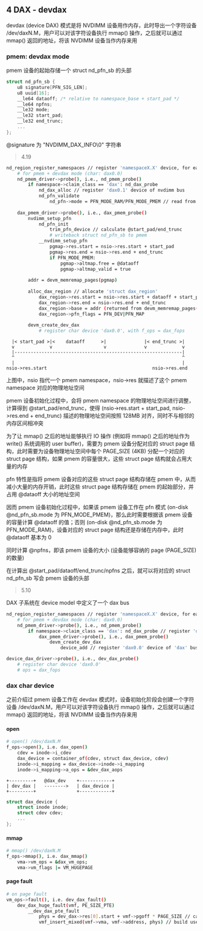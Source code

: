 ## 4 DAX - devdax

devdax (device DAX) 模式是将 NVDIMM 设备用作内存，此时导出一个字符设备 /dev/daxN.M，用户可以对该字符设备执行 mmap() 操作，之后就可以通过 mmap() 返回的地址，将该 NVDIMM 设备当作内存来用


### pmem: devdax mode

pmem 设备的起始存储一个 struct nd_pfn_sb 的头部

```c
struct nd_pfn_sb {
	u8 signature[PFN_SIG_LEN];
	u8 uuid[16];
	__le64 dataoff; /* relative to namespace_base + start_pad */
	__le64 npfns;
	__le32 mode;
	__le32 start_pad;
	__le32 end_trunc;
	...
};
```

@signature 为 "NVDIMM_DAX_INFO\0" 字符串



> 4.19

```sh
nd_region_register_namespaces // register 'namespaceX.X' device, for each namespace in this region
    # for pmem + devdax mode (char: dax0.0)
    nd_pmem_driver->probe(), i.e., nd_pmem_probe() 
        if namespace->claim_class == 'dax': nd_dax_probe
            nd_dax_alloc // register 'dax0.1' device of nvdimm bus
            nd_pfn_validate
                nd_pfn->mode = PFN_MODE_RAM/PFN_MODE_PMEM // read from on-disk @nd_pfn_sb.mode
            
    dax_pmem_driver->probe(), i.e., dax_pmem_probe()
        nvdimm_setup_pfn
            nd_pfn_init
                trim_pfn_device // calculate @start_pad/end_trunc
                # writeback struct nd_pfn_sb to pmem
            __nvdimm_setup_pfn
                pgmap->res.start = nsio->res.start + start_pad
                pgmap->res.end = nsio->res.end + end_trunc
                if PFN_MODE_PMEM:
                    pgmap->altmap.free = @dataoff
                    pgmap->altmap_valid = true
                    
        addr = devm_memremap_pages(pgmap)
        
        alloc_dax_region // allocate 'struct dax_region'
            dax_region->res.start = nsio->res.start + dataoff + start_pad
            dax_region->res.end = nsio->res.end + end_trunc
            dax_region->base = addr (returned from devm_memremap_pages())
            dax_region->pfn_flags = PFN_DEV|PFN_MAP
        
        devm_create_dev_dax
            # register char device 'dax0.0', with f_ops = dax_fops
```

```
  |< start_pad >|<    dataoff      >|              |< end_trunc >|
  v             v                   v              v             v
  |--------------------------------------------------------------|
  ^                                                              ^
  |                                                              |
nsio->res.start                                       nsio->res.end
```

上图中，nsio 指代一个 pmem namespace，nsio->res 就描述了这个 pmem namespace 对应的物理地址空间

pmem 设备初始化过程中，会将 pmem namespace 的物理地址空间进行调整，计算得到 @start_pad/end_trunc，使得 (nsio->res.start + start_pad, nsio->res.end + end_trunc) 描述的物理地址空间按照 128MB 对齐，同时不与相邻的内存区间相冲突


为了让 mmap() 之后的地址能够执行 IO 操作 (例如将 mmap() 之后的地址作为 write() 系统调用的 user buffer)，需要为 pmem 设备分配对应的 struct page 结构，此时需要为设备物理地址空间中每个 PAGE_SIZE (4KB) 分配一个对应的 struct page 结构，如果 pmem 的容量很大，这些 struct page 结构就会占用大量的内存

pfn 特性是指将 pmem 设备对应的这些 struct page 结构存储在 pmem 中，从而减小大量的内存开销，此时这些 struct page 结构存储在 pmem 的起始部分，并占用 @dataoff 大小的地址空间

因而 pmem 设备初始化过程中，如果该 pmem 设备工作在 pfn 模式 (on-disk @nd_pfn_sb.mode 为 PFN_MODE_PMEM)，那么此时需要根据该 pmem 设备的容量计算 @dataoff 的值；否则 (on-disk @nd_pfn_sb.mode 为 PFN_MODE_RAM)，设备对应的 struct page 结构还是存储在内存中，此时 @dataoff 基本为 0

同时计算 @npfns，即该 pmem 设备的大小 (设备能够容纳的 page (PAGE_SIZE) 的数量)

在计算出 @start_pad/dataoff/end_trunc/npfns 之后，就可以将对应的 struct nd_pfn_sb 写会 pmem 设备的头部

> 5.10

DAX 子系统在 device model 中定义了一个 dax bus

```sh
nd_region_register_namespaces // register 'namespaceX.X' device, for each namespace in this region
    # for pmem + devdax mode (char: dax0.0)
    nd_pmem_driver->probe(), i.e., nd_pmem_probe() 
        if namespace->claim_class == 'dax': nd_dax_probe // register 'dax0.1' device of nvdimm bus
            dax_pmem_driver->probe(), i.e., dax_pmem_probe()
                devm_create_dev_dax
                    device_add // register 'dax0.0' device of 'dax' bus

device_dax_driver->probe(), i.e., dev_dax_probe()
    # register char device 'dax0.0'
    # ops = dax_fops
```


### dax char device

之前介绍过 pmem 设备工作在 devdax 模式时，设备初始化阶段会创建一个字符设备 /dev/daxN.M，用户可以对该字符设备执行 mmap() 操作，之后就可以通过 mmap() 返回的地址，将该 NVDIMM 设备当作内存来用

#### open

```sh
# open() /dev/daxN.M
f_ops->open(), i.e. dax_open()
    cdev = inode->i_cdev
    dax_device = container_of(cdev, struct dax_device, cdev)
    inode->i_mapping = dax_device->inode->i_mapping
    inode->i_mapping->a_ops = &dev_dax_aops
```

```
+---------+   @dax_dev    +------------+
| dev_dax |   -------->   | dax_device |
+---------+               +------------+
```

```c
struct dax_device {
	struct inode inode;
	struct cdev cdev;
	...
};
```


#### mmap

```sh
# mmap() /dev/daxN.M
f_ops->mmap(), i.e. dax_mmap()
    vma->vm_ops = &dax_vm_ops;
    vma->vm_flags |= VM_HUGEPAGE
```

#### page fault

```sh
# on page fault
vm_ops->fault(), i.e. dev_dax_fault()
    dev_dax_huge_fault(vmf, PE_SIZE_PTE)
        __dev_dax_pte_fault
            phys = dev_dax->res[0].start + vmf->pgoff * PAGE_SIZE // calculate physical address
            vmf_insert_mixed(vmf->vma, vmf->address, phys) // build user process's page table
```
